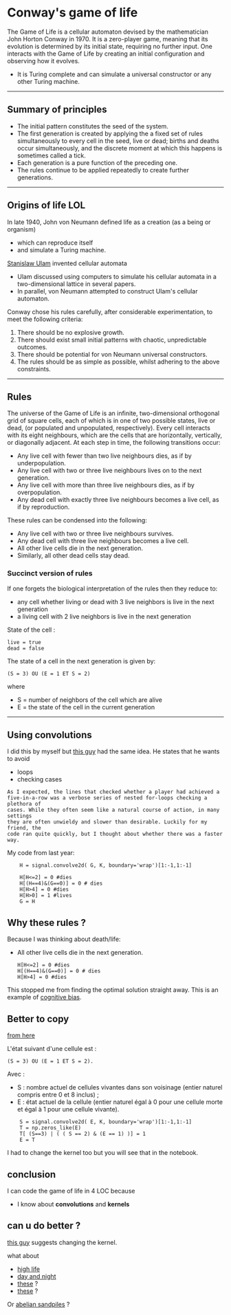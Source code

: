# Conway's game of life

The Game of Life is a cellular automaton devised by the mathematician John Horton Conway in 1970. It is a zero-player game, meaning that its evolution is determined by its initial state, requiring no further input. One interacts with the Game of Life by creating an initial configuration and observing how it evolves. 

- It is Turing complete and can simulate a universal constructor or any other Turing machine.

---

## Summary of principles

- The initial pattern constitutes the seed of the system. 
- The first generation is created by applying the a fixed set of rules simultaneously to every cell in the seed, live or dead; births and deaths occur simultaneously, and the discrete moment at which this happens is sometimes called a tick. 
- Each generation is a pure function of the preceding one. 
- The rules continue to be applied repeatedly to create further generations.

---

## Origins of life LOL

In late 1940, John von Neumann defined life as a creation (as a being or organism) 
- which can reproduce itself 
- and simulate a Turing machine. 


[Stanislaw Ulam](https://en.wikipedia.org/wiki/Stanislaw_Ulam) invented cellular automata
- Ulam discussed using computers to simulate his cellular automata in a two-dimensional lattice in several papers. 
- In parallel, von Neumann attempted to construct Ulam's cellular automaton. 

Conway chose his rules carefully, after considerable experimentation, to meet the following criteria:

1. There should be no explosive growth.
1. There should exist small initial patterns with chaotic, unpredictable outcomes.
1. There should be potential for von Neumann universal constructors.
1. The rules should be as simple as possible, whilst adhering to the above constraints.

---

## Rules

The universe of the Game of Life is an infinite, two-dimensional orthogonal grid of square cells, each of which is in one of two possible states, live or dead, (or populated and unpopulated, respectively). Every cell interacts with its eight neighbours, which are the cells that are horizontally, vertically, or diagonally adjacent. At each step in time, the following transitions occur:

- Any live cell with fewer than two live neighbours dies, as if by underpopulation.
- Any live cell with two or three live neighbours lives on to the next generation.
- Any live cell with more than three live neighbours dies, as if by overpopulation.
- Any dead cell with exactly three live neighbours becomes a live cell, as if by reproduction.

 These rules can be condensed into the following:

- Any live cell with two or three live neighbours survives.
- Any dead cell with three live neighbours becomes a live cell.
- All other live cells die in the next generation. 
- Similarly, all other dead cells stay dead.

### Succinct version of rules

If one forgets the biological interpretation of the rules then they reduce to: 

- any cell whether  living or dead with 3 live neighbors is live in the next generation
- a living cell with 2 live neighbors is live in the next generation

State of the cell :

```
live = true
dead = false
```


The state of a cell in the next generation is given by:

```
(S = 3) OU (E = 1 ET S = 2)
```

where

- S = number of neighbors of the cell which are alive
- E = the state of the cell in the current generation 

---
## Using convolutions

I did this by myself but [this guy](https://nicholasrui.com/2017/12/18/convolutions-and-the-game-of-life/#:~:text=The%20Game%20of%20Life%20is,its%20neighbors%20must%20be%20alive) had the same idea.
He states that he wants to avoid 
- loops
- checking cases

``` 
As I expected, the lines that checked whether a player had achieved a
five-in-a-row was a verbose series of nested for-loops checking a plethora of
cases. While they often seem like a natural course of action, in many settings
they are often unwieldy and slower than desirable. Luckily for my friend, the
code ran quite quickly, but I thought about whether there was a faster way.
```

My code from last year:

``` 
    H = signal.convolve2d( G, K, boundary='wrap')[1:-1,1:-1]

    H[H<=2] = 0 #dies
    H[(H==4)&(G==0)] = 0 # dies
    H[H>4] = 0 #dies 
    H[H>0] = 1 #lives
    G = H
```


## Why these rules ?

Because I was thinking about death/life:

- All other live cells die in the next generation. 
    ```
    H[H<=2] = 0 #dies
    H[(H==4)&(G==0)] = 0 # dies
    H[H>4] = 0 #dies 
    ```
This stopped me from finding the optimal solution straight away. 
This is an example of [cognitive bias](https://en.wikipedia.org/wiki/Cognitive_bias).

## Better to copy

[from here](https://fr.wikipedia.org/wiki/Jeu_de_la_vie#Questions_math%C3%A9matiques)

L'état suivant d'une cellule est : 

```(S = 3) OU (E = 1 ET S = 2).```

Avec :

- S : nombre actuel de cellules vivantes dans son voisinage (entier naturel compris entre 0 et 8 inclus) ;
- E : état actuel de la cellule (entier naturel égal à 0 pour une cellule morte et égal à 1 pour une cellule vivante).

```
    S = signal.convolve2d( E, K, boundary='wrap')[1:-1,1:-1]
    T = np.zeros_like(E)
    T[ (S==3) | ( ( S == 2) & (E == 1) )] = 1
    E = T
````

I had to change the kernel too but you will see that in the notebook.

## conclusion

I can code the game of life in 4 LOC because
- I know about **convolutions** and **kernels**

## can u do  better ?



[this guy](https://nicholasrui.com/2017/12/18/convolutions-and-the-game-of-life/#:~:text=The%20Game%20of%20Life%20is,its%20neighbors%20must%20be%20alive) suggests changing the kernel.

what about 
- [high life](https://fr.wikipedia.org/wiki/HighLife_(automate_cellulaire))
- [day and night](https://en.wikipedia.org/wiki/Day_and_Night_(cellular_automaton))
- [these](https://github.com/bollu/cellularAutomata) ?
- [these](https://github.com/Hopson97/CellularAutomaton) ?

Or [abelian sandpiles](https://github.com/kivyfreakt/sandpile) ?
